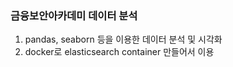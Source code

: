 ### 금융보안아카데미 데이터 분석
1. pandas, seaborn 등을 이용한 데이터 분석 및 시각화
2. docker로 elasticsearch container 만들어서 이용
